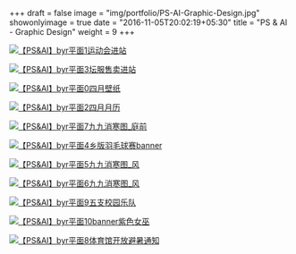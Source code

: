 +++
draft = false
image = "img/portfolio/PS-AI-Graphic-Design.jpg"
showonlyimage = true
date = "2016-11-05T20:02:19+05:30"
title = "PS & AI - Graphic Design"
weight = 9
+++

[![【PS&AI】byr平面1运动会进站][1]][1]

[![【PS&AI】byr平面3坛服售卖进站][2]][2]

[![【PS&AI】byr平面0四月壁纸][3]][3]

[![【PS&AI】byr平面2四月月历][4]][4]

[![【PS&AI】byr平面7九九消寒图_庭前][5]][5]

[![【PS&AI】byr平面4乡版羽毛球赛banner][6]][6]

[![【PS&AI】byr平面5九九消寒图_风][7]][7]

[![【PS&AI】byr平面6九九消寒图_风][8]][8]

[![【PS&AI】byr平面9五支校园乐队][9]][9]

[![【PS&AI】byr平面10banner紫色女巫][10]][10]

[![【PS&AI】byr平面8体育馆开放避暑通知][11]][11]

[1]: /img/portfolio/【PS&AI】byr平面1运动会进站.jpg
[2]: /img/portfolio/【PS&AI】byr平面3坛服售卖进站.jpg
[3]: /img/portfolio/【PS&AI】byr平面0四月壁纸.jpg
[4]: /img/portfolio/【PS&AI】byr平面2四月月历.jpg
[5]: /img/portfolio/【PS&AI】byr平面7九九消寒图_庭前.jpg
[6]: /img/portfolio/【PS&AI】byr平面4乡版羽毛球赛banner.jpg
[7]: /img/portfolio/【PS&AI】byr平面5九九消寒图_风.jpg
[8]: /img/portfolio/【PS&AI】byr平面6九九消寒图_风.jpg
[9]: /img/portfolio/【PS&AI】byr平面9五支校园乐队.jpg
[10]: /img/portfolio/【PS&AI】byr平面10banner紫色女巫.jpg
[11]: /img/portfolio/【PS&AI】byr平面8体育馆开放避暑通知.jpg
